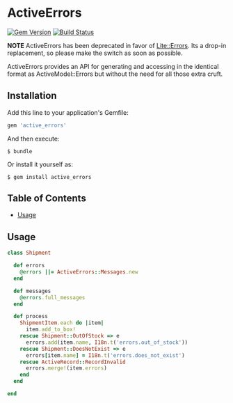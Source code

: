 # ActiveErrors

[![Gem Version](https://badge.fury.io/rb/active_errors.svg)](http://badge.fury.io/rb/active_errors)
[![Build Status](https://travis-ci.org/drexed/active_errors.svg?branch=master)](https://travis-ci.org/drexed/active_errors)

**NOTE** ActiveErrors has been deprecated in favor of [Lite::Errors](https://github.com/drexed/lite-errors). Its a drop-in replacement, so please make the switch as soon as possible.

ActiveErrors provides an API for generating and accessing in the identical format as ActiveModel::Errors but without the need for all those extra cruft.

## Installation

Add this line to your application's Gemfile:

```ruby
gem 'active_errors'
```

And then execute:

    $ bundle

Or install it yourself as:

    $ gem install active_errors

## Table of Contents

* [Usage](#usage)

## Usage

```ruby
class Shipment

  def errors
    @errors ||= ActiveErrors::Messages.new
  end

  def messages
    @errors.full_messages
  end

  def process
    ShipmentItem.each do |item|
      item.add_to_box!
    rescue Shipment::OutOfStock => e
      errors.add(item.name, I18n.t('errors.out_of_stock'))
    rescue Shipment::DoesNotExist => e
      errors[item.name] = I18n.t('errors.does_not_exist')
    rescue ActiveRecord::RecordInvalid
      errors.merge!(item.errors)
    end
  end

end
```
